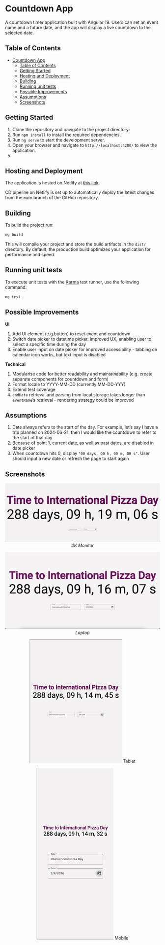 # Countdown App

A countdown timer application built with Angular 19.
Users can set an event name and a future date, and the app will display a live countdown to the selected date.

## Table of Contents

- [Countdown App](#countdown-app)
  - [Table of Contents](#table-of-contents)
  - [Getting Started](#getting-started)
  - [Hosting and Deployment](#hosting-and-deployment)
  - [Building](#building)
  - [Running unit tests](#running-unit-tests)
  - [Possible Improvements](#possible-improvements)
  - [Assumptions](#assumptions)
  - [Screenshots](#screenshots)

## Getting Started

1. Clone the repository and navigate to the project directory:
2. Run `npm install` to install the required dependencies.
3. Run `ng serve` to start the development server.
4. Open your browser and navigate to `http://localhost:4200/` to view the application.
5.

## Hosting and Deployment

The application is hosted on Netlify at [this link](https://wonderful-dolphin-952645.netlify.app/).

CD pipeline on Netlify is set up to automatically deploy the latest changes from the `main` branch of the GitHub repository.

## Building

To build the project run:

```bash
ng build
```

This will compile your project and store the build artifacts in the `dist/` directory. By default, the production build optimizes your application for performance and speed.

## Running unit tests

To execute unit tests with the [Karma](https://karma-runner.github.io) test runner, use the following command:

```bash
ng test
```

## Possible Improvements

**UI**

1. Add UI element (e.g.button) to reset event and countdown
2. Switch date picker to datetime picker. Improved UX, enabling user to select a specific time during the day
3. Enable user input on date picker for improved accessibility - tabbing on calendar icon works, but text input is disabled

**Technical**

1. Modularise code for better readability and maintainability (e.g. create separate components for countdown and form)
2. Format locale to YYYY-MM-DD (currently MM-DD-YYY)
3. Extend test coverage
4. `endDate` retrieval and parsing from local storage takes longer than `eventName`’s retrieval - rendering strategy could be improved

## Assumptions

1. Date always refers to the start of the day. For example, let’s say I have a trip planned on 2024-06-21, then I would like the countdown to refer to the start of that day
2. Because of point 1, current date, as well as past dates, are disabled in date picker
3. When countdown hits 0, display `"00 days, 00 h, 00 m, 00 s"`. User should input a new date or refresh the page to start again

## Screenshots

<p align="center">
  <img src="./src/assets/screenshots/4K_monitor.png" alt="4K Monitor" width="600"/><br/>
  <em>4K Monitor</em>
</p>

<p align="center">
  <img src="./src/assets/screenshots/laptop.png" alt="Laptop" width="600"/><br/>
  <em>Laptop</em>
</p>

<div>
  <p align="center">
    <img src="./src/assets/screenshots/tablet.png" alt="Tablet" width="300" />
    <span>Tablet</span>
  </p>
  <p align="center">
    <img src="./src/assets/screenshots/mobile.png" alt="Mobile" width="250"/>
    <span>Mobile</span>
  </p>
</div>
